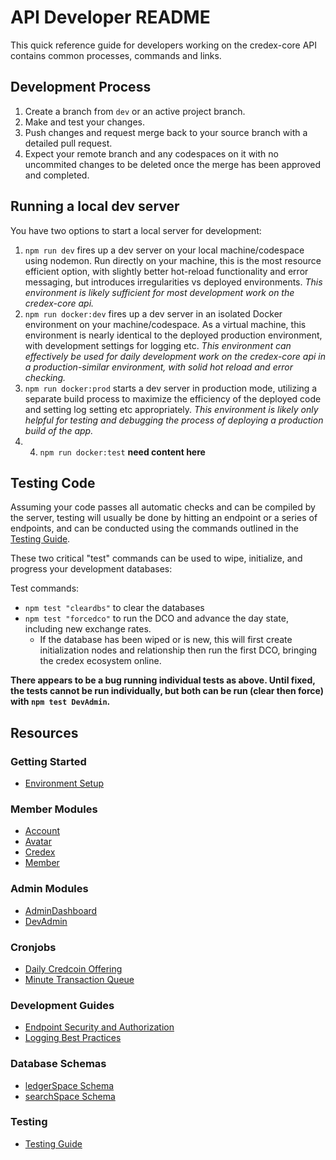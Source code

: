 # API Developer README
This quick reference guide for developers working on the credex-core API contains common processes, commands and links.

## Development Process
1. Create a branch from `dev` or an active project branch.
2. Make and test your changes.
3. Push changes and request merge back to your source branch with a detailed pull request.
4. Expect your remote branch and any codespaces on it with no uncommited changes to be deleted once the merge has been approved and completed.

## Running a local dev server
You have two options to start a local server for development:

1. `npm run dev` fires up a dev server on your local machine/codespace using nodemon. Run directly on your machine, this is the most resource efficient option, with slightly better hot-reload functionality and error messaging, but introduces irregularities vs deployed environments. *This environment is likely sufficient for most development work on the credex-core api.*
2. `npm run docker:dev` fires up a dev server in an isolated Docker environment on your machine/codespace. As a virtual machine, this environment is nearly identical to the deployed production environment, with development settings for logging etc. *This environment can effectively be used for daily development work on the credex-core api in a production-similar environment, with solid hot reload and error checking.*
3. `npm run docker:prod` starts a dev server in production mode, utilizing a separate build process to maximize the efficiency of the deployed code and setting log setting etc appropriately. *This environment is likely only helpful for testing and debugging the process of deploying a production build of the app.*
4. 4. `npm run docker:test` **need content here**

## Testing Code
Assuming your code passes all automatic checks and can be compiled by the server, testing will usually be done by hitting an endpoint or a series of endpoints, and can be conducted using the commands outlined in the [Testing Guide](../tests/testing_guide.md).

These two critical "test" commands can be used to wipe, initialize, and progress your development databases:

Test commands:
- `npm test "cleardbs"` to clear the databases
- `npm test "forcedco"` to run the DCO and advance the day state, including new exchange rates.
  - If the database has been wiped or is new, this will first create initialization nodes and relationship then run the first DCO, bringing the credex ecosystem online.

**There appears to be a bug running individual tests as above. Until fixed, the tests cannot be run individually, but both can be run (clear then force) with `npm test DevAdmin`.**

## Resources

### Getting Started
- [Environment Setup](../environment_setup.md)

### Member Modules
- [Account](../developerClient/module/Account.md)
- [Avatar](../developerClient/module/Avatar.md)
- [Credex](../developerClient/module/Credex.md)
- [Member](../developerClient/module/Member.md)

### Admin Modules
- [AdminDashboard](../developerClient/module/AdminDashboard.md)
- [DevAdmin](../developerClient/module/DevAdmin.md)

### Cronjobs
- [Daily Credcoin Offering](../DCO.md)
- [Minute Transaction Queue](../MTQ.md)

### Development Guides
- [Endpoint Security and Authorization](../auth_security.md)
- [Logging Best Practices](../developerAPI/logging_best_practices.md)

### Database Schemas
- [ledgerSpace Schema](../developerAPI/ledgerSpace_schema.md)
- [searchSpace Schema](../developerAPI/searchSpace_schema.md)

### Testing
- [Testing Guide](../tests/testing_guide.md)
